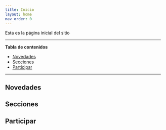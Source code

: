 ```yaml
---
title: Inicio
layout: home
nav_order: 0
---
```



Esta es la página inicial del sitio

---

**Tabla de contenidos**

- [Novedades](#novedades)
- [Secciones](#secciones)
- [Participar](#participar)


---

## Novedades
## Secciones
## Participar

